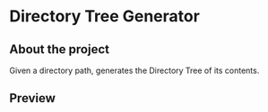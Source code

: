 # Directory Tree Generator

## About the project
Given a directory path, generates the Directory Tree of its contents.

## Preview
<!-- add a screenshot from real use -->